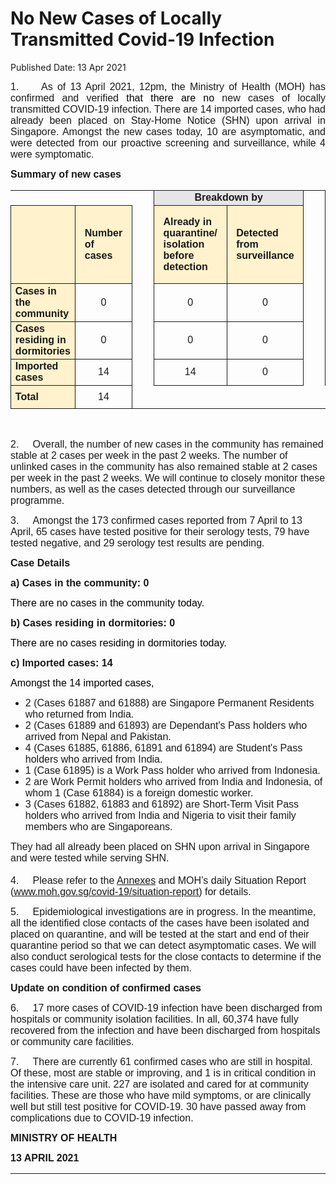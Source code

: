 <html>
    <meta http-equiv="Content-Type" content="text/html; charset=utf-8"/>
    <meta charset="utf-8"/>
    <title>No New Cases of Locally Transmitted Covid-19 Infection</title>
    <body><h1>No New Cases of Locally Transmitted Covid-19 Infection</h1>
    <p>Published Date: 13 Apr 2021</p> <p style="text-align: justify;"><span style="font-size: 16px; font-family: Arial;">1.&nbsp; &nbsp; &nbsp;As of 13 April 2021, 12pm, the Ministry of Health (MOH) has confirmed and verified <span style="color: black;">that there are no </span>new cases of locally transmitted COVID-19 infection. There are 14 imported cases, who had already been placed on Stay-Home Notice (SHN) upon arrival in Singapore. Amongst the new cases today, 10 are asymptomatic, and were detected from our proactive screening and surveillance, while 4 were symptomatic.</span><span style="font-size: 16px; font-family: Arial;"></span></p> <p style="margin-left: 0cm; text-align: justify;"><span style="font-size: 16px; font-family: Arial;"><strong>Summary of new cases</strong></span><span style="font-size: 16px; font-family: Arial;"></span></p> <table border="1" cellspacing="0" cellpadding="0" width="605" style="margin-left: -0.25pt; border: none;"> <tbody><tr style="height: 17.95pt;"> <td width="129" style="height: 17.95pt; width: 96.95pt; padding: 0cm 5.4pt; border-top: none; border-right: none; border-left: none; border-bottom-style: solid; text-align: left;"> <p align="right" style="margin: 0cm 5.65pt 0.0001pt; text-align: right;"><span style="font-size: 16px; font-family: Arial;">&nbsp;</span></p> </td> <td width="60" style="height: 17.95pt; width: 44.9pt; padding: 0cm 5.4pt; border-top: none; border-right: none; border-left: none; border-bottom-style: solid; text-align: left;"> <p style="margin: 0cm 5.65pt 0.0001pt;"><span style="font-size: 16px; font-family: Arial;">&nbsp;</span></p> </td> <td width="16" valign="top" style="height: 17.95pt; width: 11.8pt; padding: 0cm 5.4pt; border-top: none; border-bottom: none; border-left: none; border-right-style: solid; text-align: left;"> <p style="margin: 0cm 5.65pt 0.0001pt;"><span style="font-size: 16px; font-family: Arial;">&nbsp;</span></p> </td> <td width="192" colspan="2" style="background: rgb(231, 230, 230); height: 17.95pt; width: 144pt; padding: 0cm 5.4pt; border-left: none; border-top-style: solid; border-right-style: solid; border-bottom-style: solid; text-align: left;"> <p align="center" style="margin: 0cm 5.65pt 0.0001pt; text-align: center;"><span style="font-size: 16px; font-family: Arial;"><strong>Breakdown by</strong></span></p> </td> <td width="16" valign="top" style="height: 17.95pt; width: 11.8pt; padding: 0cm 5.4pt; border-top: none; border-bottom: none; border-left: none; border-right-style: solid; text-align: left;"> <p style="margin: 0cm 5.65pt 0.0001pt;"><span style="font-size: 16px; font-family: Arial;">&nbsp;</span></p> </td> <td width="192" colspan="2" style="background: rgb(231, 230, 230); height: 17.95pt; width: 144pt; padding: 0cm 5.4pt; border-left: none; border-top-style: solid; border-right-style: solid; border-bottom-style: solid; text-align: left;"> <p align="center" style="margin: 0cm 5.65pt 0.0001pt; text-align: center;"><span style="font-size: 16px; font-family: Arial;"><strong>Breakdown by</strong></span></p> </td> </tr> <tr style="height: 94pt;"> <td width="129" style="background: rgb(255, 242, 204); height: 94pt; width: 96.95pt; padding: 0cm 5.4pt; border-top: none; border-right-style: solid; border-bottom-style: solid; border-left-style: solid; text-align: left;"> <p align="right" style="margin: 0cm 5.65pt 0.0001pt; text-align: right;"><span style="font-size: 16px; font-family: Arial;">&nbsp;</span></p> </td> <td width="60" style="background: rgb(255, 242, 204); height: 94pt; width: 44.9pt; padding: 0cm 5.4pt; border-top: none; border-left: none; border-right-style: solid; border-bottom-style: solid; text-align: left;"> <p style="margin: 0cm 5.65pt 0.0001pt;"><span style="font-size: 16px; font-family: Arial;"><strong>Number of cases</strong></span></p> </td> <td width="16" valign="top" style="height: 94pt; width: 11.8pt; padding: 0cm 5.4pt; border-top: none; border-bottom: none; border-left: none; border-right-style: solid; text-align: left;"> <p style="margin: 0cm 5.65pt 0.0001pt;"><span style="font-size: 16px; font-family: Arial;">&nbsp;</span></p> </td> <td width="96" style="background: rgb(255, 242, 204); height: 94pt; width: 72pt; padding: 0cm 5.4pt; border-top: none; border-left: none; border-right-style: solid; border-bottom-style: solid; text-align: left;"> <p style="margin: 0cm 5.65pt 0.0001pt;"><span style="font-size: 16px; font-family: Arial;"><strong>Already in quarantine/ isolation before detection</strong></span></p> </td> <td width="96" style="background: rgb(255, 242, 204); height: 94pt; width: 72pt; padding: 0cm 5.4pt; border-left: none; border-top-style: solid; border-right-style: solid; border-bottom-style: solid; text-align: left;"> <p style="margin: 0cm 5.65pt 0.0001pt;"><span style="font-size: 16px; font-family: Arial;"><strong>Detected from surveillance</strong></span></p> </td> <td width="16" valign="top" style="height: 94pt; width: 11.8pt; padding: 0cm 5.4pt; border-top: none; border-bottom: none; border-left: none; border-right-style: solid; text-align: left;"> <p style="margin: 0cm 5.65pt 0.0001pt;"><span style="font-size: 16px; font-family: Arial;">&nbsp;</span></p> </td> <td width="96" style="background: rgb(255, 242, 204); height: 94pt; width: 72pt; padding: 0cm 5.4pt; border-top: none; border-left: none; border-right-style: solid; border-bottom-style: solid; text-align: left;"> <p style="margin: 0cm 5.65pt 0.0001pt;"><span style="font-size: 16px; font-family: Arial;"><strong>Symptomatic</strong></span></p> </td> <td width="96" style="background: rgb(255, 242, 204); height: 94pt; width: 72pt; padding: 0cm 5.4pt; border-left: none; border-top-style: solid; border-right-style: solid; border-bottom-style: solid; text-align: left;"> <p style="margin: 0cm 5.65pt 0.0001pt;"><span style="font-size: 16px; font-family: Arial;"><strong>Asymptomatic</strong></span></p> </td> </tr> <tr style="height: 27.3pt;"> <td width="129" style="background: rgb(255, 242, 204); height: 27.3pt; width: 96.95pt; padding: 0cm 5.4pt; border-top: none; border-right-style: solid; border-bottom-style: solid; border-left-style: solid; text-align: left;"> <p style="margin: 2pt 0cm;"><span style="font-size: 16px; font-family: Arial;"><strong>Cases in the community</strong></span></p> </td> <td width="60" style="height: 27.3pt; width: 44.9pt; padding: 0cm 5.4pt; border-top: none; border-left: none; border-right-style: solid; border-bottom-style: solid; text-align: left;"> <p align="center" style="margin: 2pt 0cm; text-align: center;"><span style="font-size: 16px; font-family: Arial;">0</span></p> </td> <td width="16" valign="top" style="height: 27.3pt; width: 11.8pt; padding: 0cm 5.4pt; border-top: none; border-bottom: none; border-left: none; border-right-style: solid; text-align: left;"> <p align="center" style="margin: 2pt 0cm; text-align: center;"><span style="font-size: 16px; font-family: Arial;">&nbsp;</span></p> </td> <td width="96" style="height: 27.3pt; width: 72pt; padding: 0cm 5.4pt; border-top: none; border-left: none; border-right-style: solid; border-bottom-style: solid; text-align: left;"> <p align="center" style="margin: 2pt 0cm; text-align: center;"><span style="font-size: 16px; font-family: Arial;">0</span></p> </td> <td width="96" style="height: 27.3pt; width: 72pt; padding: 0cm 5.4pt; border-top: none; border-left: none; border-right-style: solid; border-bottom-style: solid; text-align: left;"> <p align="center" style="margin: 2pt 0cm; text-align: center;"><span style="font-size: 16px; font-family: Arial;">0</span></p> </td> <td width="16" valign="top" style="height: 27.3pt; width: 11.8pt; padding: 0cm 5.4pt; border-top: none; border-bottom: none; border-left: none; border-right-style: solid; text-align: left;"> <p align="center" style="margin: 2pt 0cm; text-align: center;"><span style="font-size: 16px; font-family: Arial;">&nbsp;</span></p> </td> <td width="96" style="height: 27.3pt; width: 72pt; padding: 0cm 5.4pt; border-top: none; border-left: none; border-right-style: solid; border-bottom-style: solid; text-align: left;"> <p align="center" style="margin: 2pt 0cm; text-align: center;"><span style="font-size: 16px; font-family: Arial;">0</span></p> </td> <td width="96" style="height: 27.3pt; width: 72pt; padding: 0cm 5.4pt; border-top: none; border-left: none; border-right-style: solid; border-bottom-style: solid; text-align: left;"> <p align="center" style="margin: 2pt 0cm; text-align: center;"><span style="font-size: 16px; font-family: Arial;">0</span></p> </td> </tr> <tr style="height: 27.3pt;"> <td width="129" style="background: rgb(255, 242, 204); height: 27.3pt; width: 96.95pt; padding: 0cm 5.4pt; border-top: none; border-right-style: solid; border-bottom-style: solid; border-left-style: solid; text-align: left;"> <p style="margin: 2pt 0cm;"><span style="font-size: 16px; font-family: Arial;"><strong>Cases residing in dormitories</strong></span></p> </td> <td width="60" style="height: 27.3pt; width: 44.9pt; padding: 0cm 5.4pt; border-top: none; border-left: none; border-right-style: solid; border-bottom-style: solid; text-align: left;"> <p align="center" style="margin: 2pt 0cm; text-align: center;"><span style="font-size: 16px; font-family: Arial;">0</span></p> </td> <td width="16" valign="top" style="height: 27.3pt; width: 11.8pt; padding: 0cm 5.4pt; border-top: none; border-bottom: none; border-left: none; border-right-style: solid; text-align: left;"> <p align="center" style="margin: 2pt 0cm; text-align: center;"><span style="font-size: 16px; font-family: Arial;">&nbsp;</span></p> </td> <td width="96" style="height: 27.3pt; width: 72pt; padding: 0cm 5.4pt; border-top: none; border-left: none; border-right-style: solid; border-bottom-style: solid; text-align: left;"> <p align="center" style="margin: 2pt 0cm; text-align: center;"><span style="font-size: 16px; font-family: Arial;">0</span></p> </td> <td width="96" style="height: 27.3pt; width: 72pt; padding: 0cm 5.4pt; border-top: none; border-left: none; border-right-style: solid; border-bottom-style: solid; text-align: left;"> <p align="center" style="margin: 2pt 0cm; text-align: center;"><span style="font-size: 16px; font-family: Arial;">0</span></p> </td> <td width="16" valign="top" style="height: 27.3pt; width: 11.8pt; padding: 0cm 5.4pt; border-top: none; border-bottom: none; border-left: none; border-right-style: solid; text-align: left;"> <p align="center" style="margin: 2pt 0cm; text-align: center;"><span style="font-size: 16px; font-family: Arial;">&nbsp;</span></p> </td> <td width="96" style="height: 27.3pt; width: 72pt; padding: 0cm 5.4pt; border-top: none; border-left: none; border-right-style: solid; border-bottom-style: solid; text-align: left;"> <p align="center" style="margin: 2pt 0cm; text-align: center;"><span style="font-size: 16px; font-family: Arial;">0</span></p> </td> <td width="96" style="height: 27.3pt; width: 72pt; padding: 0cm 5.4pt; border-top: none; border-left: none; border-right-style: solid; border-bottom-style: solid; text-align: left;"> <p align="center" style="margin: 2pt 0cm; text-align: center;"><span style="font-size: 16px; font-family: Arial;">0</span></p> </td> </tr> <tr style="height: 27.3pt;"> <td width="129" style="background: rgb(255, 242, 204); height: 27.3pt; width: 96.95pt; padding: 0cm 5.4pt; border-top: none; border-right-style: solid; border-bottom-style: solid; border-left-style: solid; text-align: left;"> <p style="margin: 2pt 0cm;"><span style="font-size: 16px; font-family: Arial;"><strong>Imported cases</strong></span></p> </td> <td width="60" style="height: 27.3pt; width: 44.9pt; padding: 0cm 5.4pt; border-top: none; border-left: none; border-right-style: solid; border-bottom-style: solid; text-align: left;"> <p align="center" style="margin: 2pt 0cm; text-align: center;"><span style="font-size: 16px; font-family: Arial;">14</span></p> </td> <td width="16" valign="top" style="height: 27.3pt; width: 11.8pt; padding: 0cm 5.4pt; border-top: none; border-bottom: none; border-left: none; border-right-style: solid; text-align: left;"> <p align="center" style="margin: 2pt 0cm; text-align: center;"><span style="font-size: 16px; font-family: Arial;">&nbsp;</span></p> </td> <td width="96" style="height: 27.3pt; width: 72pt; padding: 0cm 5.4pt; border-top: none; border-left: none; border-right-style: solid; border-bottom-style: solid; text-align: left;"> <p align="center" style="margin: 2pt 0cm; text-align: center;"><span style="font-size: 16px; font-family: Arial;">14</span></p> </td> <td width="96" style="height: 27.3pt; width: 72pt; padding: 0cm 5.4pt; border-top: none; border-left: none; border-right-style: solid; border-bottom-style: solid; text-align: left;"> <p align="center" style="margin: 2pt 0cm; text-align: center;"><span style="font-size: 16px; font-family: Arial;">0</span></p> </td> <td width="16" valign="top" style="height: 27.3pt; width: 11.8pt; padding: 0cm 5.4pt; border-top: none; border-bottom: none; border-left: none; border-right-style: solid; text-align: left;"> <p align="center" style="margin: 2pt 0cm; text-align: center;"><span style="font-size: 16px; font-family: Arial;">&nbsp;</span></p> </td> <td width="96" style="height: 27.3pt; width: 72pt; padding: 0cm 5.4pt; border-top: none; border-left: none; border-right-style: solid; border-bottom-style: solid; text-align: left;"> <p align="center" style="margin: 2pt 0cm; text-align: center;"><span style="font-size: 16px; font-family: Arial;">4</span></p> </td> <td width="96" style="height: 27.3pt; width: 72pt; padding: 0cm 5.4pt; border-top: none; border-left: none; border-right-style: solid; border-bottom-style: solid; text-align: left;"> <p align="center" style="margin: 2pt 0cm; text-align: center;"><span style="font-size: 16px; font-family: Arial;">10</span></p> </td> </tr> <tr style="height: 27.3pt;"> <td width="129" style="background: rgb(255, 242, 204); height: 27.3pt; width: 96.95pt; padding: 0cm 5.4pt; border-top: none; border-right-style: solid; border-bottom-style: solid; border-left-style: solid; text-align: left;"> <p style="margin: 2pt 0cm;"><span style="font-size: 16px; font-family: Arial;"><strong>Total</strong></span></p> </td> <td width="60" style="height: 27.3pt; width: 44.9pt; padding: 0cm 5.4pt; border-top: none; border-left: none; border-right-style: solid; border-bottom-style: solid; text-align: left;"> <p align="center" style="margin: 2pt 0cm; text-align: center;"><span style="font-size: 16px; font-family: Arial;">14</span></p> </td> <td width="16" valign="top" style="height: 27.3pt; width: 11.8pt; padding: 0cm 5.4pt; border: none; text-align: left;"> <p align="center" style="margin: 2pt 0cm; text-align: center;"><span style="font-size: 16px; font-family: Arial;">&nbsp;</span></p> </td> <td width="96" style="height: 27.3pt; width: 72pt; padding: 0cm 5.4pt; border: none; text-align: left;"> <p align="center" style="margin: 2pt 0cm; text-align: center;"><span style="font-size: 16px; font-family: Arial;">&nbsp;</span></p> </td> <td width="96" style="height: 27.3pt; width: 72pt; padding: 0cm 5.4pt; border: none; text-align: left;"> <p align="center" style="margin: 2pt 0cm; text-align: center;"><span style="font-size: 16px; font-family: Arial;">&nbsp;</span></p> </td> <td width="16" valign="top" style="height: 27.3pt; width: 11.8pt; padding: 0cm 5.4pt; border: none; text-align: left;"> <p align="center" style="margin: 2pt 0cm; text-align: center;"><span style="font-size: 16px; font-family: Arial;">&nbsp;</span></p> </td> <td width="96" style="height: 27.3pt; width: 72pt; padding: 0cm 5.4pt; border: none; text-align: left;"> <p align="center" style="margin: 2pt 0cm; text-align: center;"><span style="font-size: 16px; font-family: Arial;">&nbsp;</span></p> </td> <td width="96" style="height: 27.3pt; width: 72pt; padding: 0cm 5.4pt; border: none; text-align: left;"> <p align="center" style="margin: 2pt 0cm; text-align: center;"><span style="font-size: 16px; font-family: Arial;">&nbsp;</span></p> </td> </tr> </tbody></table> <p style="margin-left: 0cm; text-align: justify;"><span style="font-size: 16px; font-family: Arial;">&nbsp;</span></p> <p><span style="font-size: 16px; font-family: Arial;">2.&nbsp; &nbsp; &nbsp;Overall, the number of new cases in the community has remained stable at 2 cases per week in the past 2 weeks. The number of unlinked cases in the community has also remained stable at 2 cases per week in the past 2 weeks.&nbsp;</span><span style="font-size: 16px; font-family: Arial;">We will continue to closely monitor these numbers, as well as the cases detected through our surveillance programme.</span></p><p><span style="font-size: 16px; font-family: Arial;">3.&nbsp; &nbsp; &nbsp;</span><span style="font-size: 16px; font-family: Arial;">Amongst the 173 confirmed cases reported from 7 April to 13 April, 65 cases have tested positive for their serology tests, 79 have tested negative, and 29 serology test results are pending.</span></p><p><p><span style="font-size: 16px; font-family: Arial;"><strong style="font-family: Arial;">Case Details</strong><br></span></p><p><span style="font-size: 16px; font-family: Arial;"><strong>a) Cases in the community: 0</strong></span></p><p><span style="font-size: 16px; font-family: Arial;"><span style="color: windowtext; font-size: 16px;">There are no cases in the community today.</span><br></span></p><p><span style="font-size: 16px; font-family: Arial;"><span style="font-size: 16px;"><strong>b) Cases residing in dormitories: 0</strong></span><br></span></p><p><span style="font-size: 16px; font-family: Arial;"><span style="color: windowtext; font-size: 16px;">There are no cases residing in dormitories today.</span><br></span></p><p><span style="font-size: 16px; font-family: Arial;"><strong>c) Imported cases: 14</strong></span></p><p><span style="color: windowtext; font-size: 16px; font-family: Arial;">Amongst the 14 imported cases,</span></p></p> <ul style="list-style-type: disc;"><li><span style="font-size: 16px; font-family: Arial;"><span><span><span><span>2 (Cases 61887 and 61888) are Singapore Permanent Residents who returned from India.</span></span></span></span></span></li><li><span style="font-size: 16px; font-family: Arial;"><span><span><span><span><span>2 (Cases 61889 and 61893) are Dependant's Pass holders who arrived from Nepal and Pakistan.</span></span></span></span></span></span></li><li><span style="font-size: 16px; font-family: Arial;"><span><span><span><span><span>4 (Cases 61885, 61886, 61891 and 61894) are Student's Pass holders who arrived from India.</span></span></span></span></span></span></li><li><span style="font-size: 16px; font-family: Arial;"><span><span><span><span><span>1 (Case 61895) is a Work Pass holder who arrived from Indonesia.</span></span></span></span></span></span></li><li><span style="font-size: 16px; font-family: Arial;"><span><span><span><span><span>2 are Work Permit holders who arrived from India and Indonesia, of whom 1 (Case 61884) is a foreign domestic worker.</span></span></span></span></span></span></li><li><span style="font-size: 16px; font-family: Arial;"><span style="font-size: 16px;"><span><span><span><span><span>3 (Cases 61882, 61883 and 61892) are Short-Term Visit Pass holders who arrived from India and Nigeria to visit their family members who are Singaporeans</span></span></span></span></span></span><span style="font-size: 16px;"><span><span><span><span><span>.</span></span></span></span></span></span></span></li></ul> <p><span style="font-size: 16px; font-family: Arial;">They had all already&nbsp;been placed on SHN upon arrival in Singapore and were tested while serving SHN.<br><br>4.&nbsp; &nbsp; &nbsp;Please refer to the <a href="/docs/librariesprovider5/default-document-library/annexes554f9acbc3d4479f913971c3c6a5e41f.pdf?sfvrsn=e79bdd4b_0" title="Annexes">Annexes</a>&nbsp;and MOH’s daily Situation Report (<a href="http://www.moh.gov.sg/covid-19/situation-report">www.moh.gov.sg/covid-19/situation-report</a>) for details. </span></p><p><span style="font-size: 16px; font-family: Arial;">5.&nbsp; &nbsp; &nbsp;</span><span style="font-size: 16px; font-family: Arial;">Epidemiological investigations are in progress. In the meantime, all the identified close contacts of the cases have been isolated and placed on quarantine, and will be tested at the start and end of their quarantine period so that we can detect asymptomatic cases. We will also conduct serological tests for the close contacts to determine if the cases could have been infected by them.</span></p><p><p><span style="font-size: 16px; font-family: Arial;"><strong style="font-family: Arial;">Update on condition of confirmed cases</strong><br></span></p><p><span style="font-size: 16px; font-family: Arial;">6.&nbsp; &nbsp; &nbsp;</span><span style="font-size: 16px; font-family: Arial;">17 more cases of COVID-19 infection have been discharged from hospitals or community isolation facilities. In all, 60,374 have fully recovered from the infection and have been discharged from hospitals or community care facilities.</span></p></p><p><p><span style="font-size: 16px; font-family: Arial;"><span style="font-size: 16px;">7.&nbsp; &nbsp; &nbsp;</span><span style="font-size: 16px;">There are currently 61 confirmed cases who are still in hospital. Of these, most are stable or improving, and 1 is in critical condition in the intensive care unit. 227 are isolated and cared for at community facilities. These are those who have mild symptoms, or are clinically well but still test positive for COVID-19. 30 have passed away from complications due to COVID-19 infection.</span><br></span></p></p> <p><span style="font-size: 16px; font-family: Arial;"><strong style="font-family: Arial;">MINISTRY OF HEALTH</strong><br></span></p><div style="padding: 0cm 0cm 1pt; border-top: none; border-right: none; border-bottom-width: 1pt; border-bottom-style: solid; border-left: none;"> <p style="padding: 0cm; border: none;"><span style="font-size: 16px; font-family: Arial;"><strong>13 APRIL 2021</strong></span></p> </div></body>
</html>